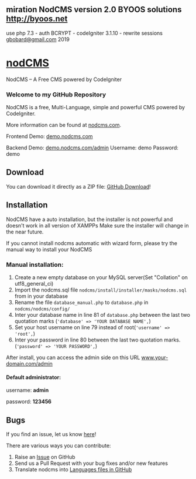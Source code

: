 ## miration NodCMS version 2.0  BYOOS solutions  http://byoos.net
use  php 7.3 - auth  BCRYPT - codeIgniter 3.1.10 - rewrite  sessions
gbobard@gmail.com   2019


# [nodCMS](http://nodcms.com) 
NodCMS – A Free CMS powered by CodeIgniter

### Welcome to my GitHub Repository

NodCMS is a free, Multi-Language, simple and powerful CMS powered by CodeIgniter.

More information can be found at [nodcms.com](http://nodcms.com/).

Frontend Demo: [demo.nodcms.com](http://demo.nodcms.com/)

Backend Demo: [demo.nodcms.com/admin](http://demo.nodcms.com/admin)
Username: demo
Password: demo

## Download ##
You can download it directly as a ZIP file: [GitHub Download](https://github.com/khodakhah/nodcms/archive/master.zip)!

## Installation ##

NodCMS have a auto installation, but the installer is not powerful and doesn't work in all version of XAMPPs
Make sure the installer will change in the near future.

If you cannot install nodcms automatic with wizard form, please try the manual way to install your NodCMS
### Manual installation:

1. Create a new empty database on your MySQL server(Set "Collation" on utf8_general_ci)
2. Import the nodcms.sql file `nodcms/install/installer/masks/nodcms.sql` from in your database
3. Rename the file `database_manual.php` to `database.php` in `nodcms/nodcms/config/`
4. Inter your database name in line 81 of `database.php` between the last two quotation marks (`'database' => 'YOUR DATABASE NAME',`)
5. Set your host username on line 79 instead of root(`'username' => 'root',`)
6. Inter your password in line 80 between the last two quotation marks.(`'password' => 'YOUR PASSWORD',`)


After install, you can access the admin side on this URL www.your-domain.com/admin

#### Default administrator:

username: <strong>admin</strong>

password: <strong>123456</strong>

## Bugs ##
If you find an issue, let us know [here](https://github.com/khodakhah/nodcms/issues/new)!


There are various ways you can contribute:

1. Raise an [Issue](https://github.com/khodakhah/nodcms/issues) on GitHub
2. Send us a Pull Request with your bug fixes and/or new features
3. Translate nodcms into [Languages files in GitHub](https://www.github.com/khodakhah/nodcms/tree/master/frontend/language)
